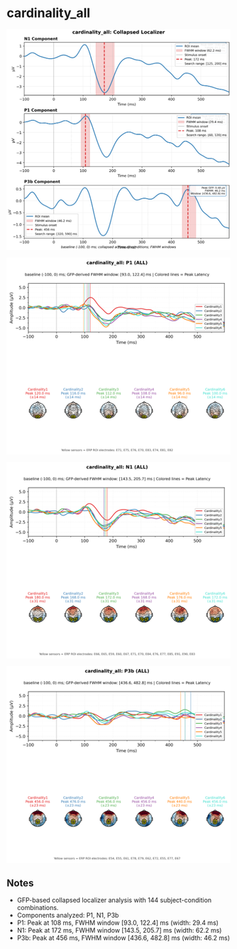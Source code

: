 # cardinality_all

![figure](docs/assets/plots/cardinality_all/cardinality_all-collapsed_localizer.png)

![figure](docs/assets/plots/cardinality_all/cardinality_all-P1.png)

![figure](docs/assets/plots/cardinality_all/cardinality_all-N1.png)

![figure](docs/assets/plots/cardinality_all/cardinality_all-P3b.png)


## Notes

- GFP-based collapsed localizer analysis with 144 subject-condition combinations.
- Components analyzed: P1, N1, P3b
- P1: Peak at 108 ms, FWHM window [93.0, 122.4] ms (width: 29.4 ms)
- N1: Peak at 172 ms, FWHM window [143.5, 205.7] ms (width: 62.2 ms)
- P3b: Peak at 456 ms, FWHM window [436.6, 482.8] ms (width: 46.2 ms)
